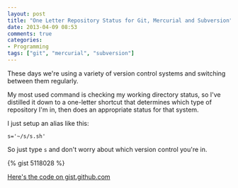 ```yaml
---
layout: post
title: "One Letter Repository Status for Git, Mercurial and Subversion"
date: 2013-04-09 08:53
comments: true
categories:
- Programming
tags: ["git", "mercurial", "subversion"]
---
```


These days we're using a variety of version control systems and switching between them regularly.

My most used command is checking my working directory status, so I've distilled it down to a one-letter shortcut that determines which type of repository I'm in, then does an appropriate status for that system.

I just setup an alias like this:

    s='~/s/s.sh'

So just type `s` and don't worry about which version control you're in.

{% gist 5118028 %}

[Here's the code on gist.github.com](https://gist.github.com/briangershon/5118028/)

